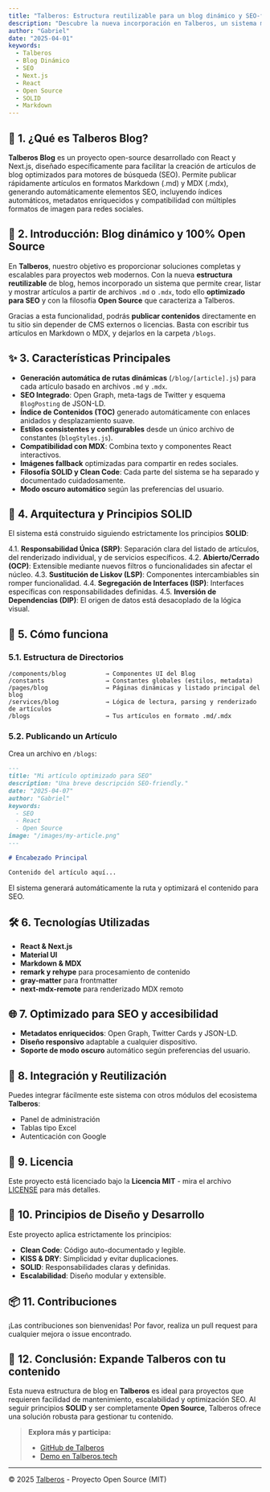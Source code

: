 ```yaml
---
title: "Talberos: Estructura reutilizable para un blog dinámico y SEO-friendly"
description: "Descubre la nueva incorporación en Talberos, un sistema modular para crear y gestionar artículos de blog con SEO optimizado, 100% Open Source y siguiendo los principios SOLID."
author: "Gabriel"
date: "2025-04-01"
keywords:
  - Talberos
  - Blog Dinámico
  - SEO
  - Next.js
  - React
  - Open Source
  - SOLID
  - Markdown
---
```


## 📘 1. ¿Qué es Talberos Blog?

**Talberos Blog** es un proyecto open-source desarrollado con React y Next.js, diseñado específicamente para facilitar la creación de artículos de blog optimizados para motores de búsqueda (SEO). Permite publicar rápidamente artículos en formatos Markdown (.md) y MDX (.mdx), generando automáticamente elementos SEO, incluyendo índices automáticos, metadatos enriquecidos y compatibilidad con múltiples formatos de imagen para redes sociales.

## 🚀 2. Introducción: Blog dinámico y 100% Open Source

En **Talberos**, nuestro objetivo es proporcionar soluciones completas y escalables para proyectos web modernos. Con la nueva **estructura reutilizable** de blog, hemos incorporado un sistema que permite crear, listar y mostrar artículos a partir de archivos `.md` o `.mdx`, todo ello **optimizado para SEO** y con la filosofía **Open Source** que caracteriza a Talberos.

Gracias a esta funcionalidad, podrás **publicar contenidos** directamente en tu sitio sin depender de CMS externos o licencias. Basta con escribir tus artículos en Markdown o MDX, y dejarlos en la carpeta `/blogs`.

## ✨ 3. Características Principales

- **Generación automática de rutas dinámicas** (`/blog/[article].js`) para cada artículo basado en archivos `.md` y `.mdx`.
- **SEO Integrado**: Open Graph, meta-tags de Twitter y esquema `BlogPosting` de JSON-LD.
- **Índice de Contenidos (TOC)** generado automáticamente con enlaces anidados y desplazamiento suave.
- **Estilos consistentes y configurables** desde un único archivo de constantes (`blogStyles.js`).
- **Compatibilidad con MDX**: Combina texto y componentes React interactivos.
- **Imágenes fallback** optimizadas para compartir en redes sociales.
- **Filosofía SOLID y Clean Code**: Cada parte del sistema se ha separado y documentado cuidadosamente.
- **Modo oscuro automático** según las preferencias del usuario.

## 📑 4. Arquitectura y Principios SOLID

El sistema está construido siguiendo estrictamente los principios **SOLID**:

4.1. **Responsabilidad Única (SRP)**: Separación clara del listado de artículos, del renderizado individual, y de servicios específicos.
4.2. **Abierto/Cerrado (OCP)**: Extensible mediante nuevos filtros o funcionalidades sin afectar el núcleo.
4.3. **Sustitución de Liskov (LSP)**: Componentes intercambiables sin romper funcionalidad.
4.4. **Segregación de Interfaces (ISP)**: Interfaces específicas con responsabilidades definidas.
4.5. **Inversión de Dependencias (DIP)**: El origen de datos está desacoplado de la lógica visual.

## 🔧 5. Cómo funciona

### 5.1. Estructura de Directorios

```plaintext
/components/blog           → Componentes UI del Blog
/constants                 → Constantes globales (estilos, metadata)
/pages/blog                → Páginas dinámicas y listado principal del blog
/services/blog             → Lógica de lectura, parsing y renderizado de artículos
/blogs                     → Tus artículos en formato .md/.mdx
```

### 5.2. Publicando un Artículo

Crea un archivo en `/blogs`:

```markdown
---
title: "Mi artículo optimizado para SEO"
description: "Una breve descripción SEO-friendly."
date: "2025-04-07"
author: "Gabriel"
keywords:
  - SEO
  - React
  - Open Source
image: "/images/my-article.png"
---

# Encabezado Principal

Contenido del artículo aquí...
```

El sistema generará automáticamente la ruta y optimizará el contenido para SEO.

## 🛠️ 6. Tecnologías Utilizadas

- **React & Next.js**
- **Material UI**
- **Markdown & MDX**
- **remark y rehype** para procesamiento de contenido
- **gray-matter** para frontmatter
- **next-mdx-remote** para renderizado MDX remoto

## 🌐 7. Optimizado para SEO y accesibilidad

- **Metadatos enriquecidos**: Open Graph, Twitter Cards y JSON-LD.
- **Diseño responsivo** adaptable a cualquier dispositivo.
- **Soporte de modo oscuro** automático según preferencias del usuario.

## 🤝 8. Integración y Reutilización

Puedes integrar fácilmente este sistema con otros módulos del ecosistema **Talberos**:

- Panel de administración
- Tablas tipo Excel
- Autenticación con Google

## 📄 9. Licencia

Este proyecto está licenciado bajo la **Licencia MIT** - mira el archivo [LICENSE](LICENSE) para más detalles.

## 🌟 10. Principios de Diseño y Desarrollo

Este proyecto aplica estrictamente los principios:

- **Clean Code**: Código auto-documentado y legible.
- **KISS & DRY**: Simplicidad y evitar duplicaciones.
- **SOLID**: Responsabilidades claras y definidas.
- **Escalabilidad**: Diseño modular y extensible.

## 📦 11. Contribuciones

¡Las contribuciones son bienvenidas! Por favor, realiza un pull request para cualquier mejora o issue encontrado.

## 🎯 12. Conclusión: Expande Talberos con tu contenido

Esta nueva estructura de blog en **Talberos** es ideal para proyectos que requieren facilidad de mantenimiento, escalabilidad y optimización SEO. Al seguir principios **SOLID** y ser completamente **Open Source**, Talberos ofrece una solución robusta para gestionar tu contenido.

> **Explora más y participa:**
>
> - [GitHub de Talberos](https://github.com/gabrielmiguelok/talberos)
> - [Demo en Talberos.tech](https://talberos.tech/)

---

© 2025 [Talberos](https://github.com/gabrielmiguelok/talberos) - Proyecto Open Source (MIT)
